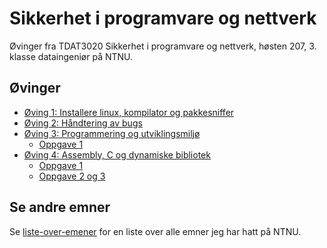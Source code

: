 # Sikkerhet i programvare og nettverk
Øvinger fra TDAT3020 Sikkerhet i programvare og nettverk, høsten 207, 3. klasse dataingeniør på NTNU.

## Øvinger
- [Øving 1: Installere linux, kompilator og pakkesniffer](Øving%201)
- [Øving 2: Håndtering av bugs](Øving%202)
- [Øving 3: Programmering og utviklingsmiljø](Øving%203)
  - [Oppgave 1](Oppgave%201)
- [Øving 4: Assembly, C og dynamiske bibliotek](Øving%203)
  - [Oppgave 1](Oppgave%201)
  - [Oppgave 2 og 3](Oppgave%203%203)

## Se andre emner
Se [liste-over-emener](https://github.com/Knutakir/liste-over-emner) for en liste over alle emner jeg har hatt på NTNU.
